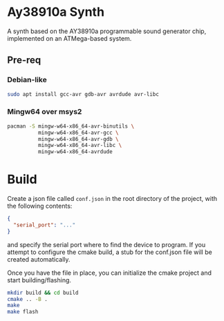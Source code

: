 # Ay38910a Synth

A synth based on the AY38910a programmable sound generator chip, implemented on an 
ATMega-based system.

## Pre-req

### Debian-like

```bash
sudo apt install gcc-avr gdb-avr avrdude avr-libc
```

### Mingw64 over msys2
```bash
pacman -S mingw-w64-x86_64-avr-binutils \
          mingw-w64-x86_64-avr-gcc \
          mingw-w64-x86_64-avr-gdb \
          mingw-w64-x86_64-avr-libc \
          mingw-w64-x86_64-avrdude
```

# Build

Create a json file called ```conf.json``` in the root directory of the project, with the following contents:

```json
{
  "serial_port": "..."
}
```

and specify the serial port where to find the device to program.
If you attempt to configure the cmake build, 
a stub for the conf.json file will be created automatically.

Once you have the file in place, you can initialize the cmake project and start building/flashing.

```bash
mkdir build && cd build
cmake .. -B .
make
make flash
```
